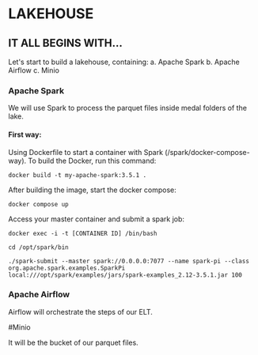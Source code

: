 # LAKEHOUSE

## IT ALL BEGINS WITH...
Let's start to build a lakehouse, containing:
a. Apache Spark
b. Apache Airflow
c. Minio


### Apache Spark

We will use Spark to process the parquet files inside medal folders of the lake.

#### First way:

Using Dockerfile to start a container with Spark (/spark/docker-compose-way). To build the Docker, run this command:
```
docker build -t my-apache-spark:3.5.1 .
```

After building the image, start the docker compose:
```
docker compose up
```

Access your master container and submit a spark job:
```
docker exec -i -t [CONTAINER ID] /bin/bash

cd /opt/spark/bin

./spark-submit --master spark://0.0.0.0:7077 --name spark-pi --class org.apache.spark.examples.SparkPi  local:///opt/spark/examples/jars/spark-examples_2.12-3.5.1.jar 100

```


### Apache Airflow

Airflow will orchestrate the steps of our ELT.


#Minio

It will be the bucket of our parquet files.